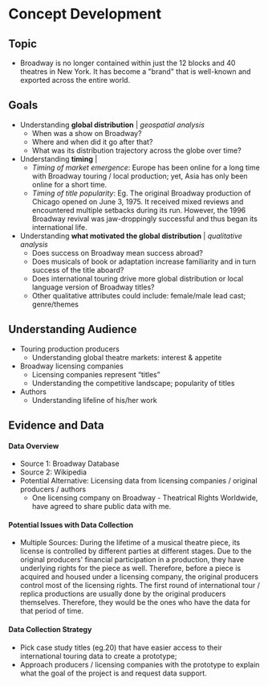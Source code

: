 # Concept Development

## Topic
* Broadway is no longer contained within just the 12 blocks and 40 theatres in New York. It has become a "brand" that is well-known and exported across the entire world.

## Goals
* Understanding **global distribution** | _geospatial analysis_
  * When was a show on Broadway?
  * Where and when did it go after that?
  * What was its distribution trajectory across the globe over time?
* Understanding **timing** | 
  * _Timing of market emergence_: Europe has been online for a long time with Broadway touring / local production; yet, Asia has only been online for a short time.
  * _Timing of title popularity_: Eg. The original Broadway production of Chicago opened on June 3, 1975. It received mixed reviews and encountered multiple setbacks during its run. However, the 1996 Broadway revival was jaw-droppingly successful and thus began its international life.
* Understanding **what motivated the global distribution** | _qualitative analysis_
  * Does success on Broadway mean success abroad?
  * Does musicals of book or adaptation increase familiarity and in turn success of the title aboard?
  * Does international touring drive more global distribution or local language version of Broadway titles?
  * Other qualitative attributes could include: female/male lead cast; genre/themes

## Understanding Audience
* Touring production producers
  * Understanding global theatre markets: interest & appetite
* Broadway licensing companies
  * Licensing companies represent “titles”
  * Understanding the competitive landscape; popularity of titles
* Authors
  * Understanding lifeline of his/her work


## Evidence and Data
#### Data Overview
* Source 1: Broadway Database
* Source 2: Wikipedia
* Potential Alternative: Licensing data from licensing companies / original producers / authors
  * One licensing company on Broadway - Theatrical Rights Worldwide, have agreed to share public data with me.

#### Potential Issues with Data Collection
* Multiple Sources: During the lifetime of a musical theatre piece, its license is controlled by different parties at different stages. Due to the original producers' financial participation in a production, they have underlying rights for the piece as well. Therefore, before a piece is acquired and housed under a licensing company, the original producers control most of the licensing rights. The first round of international tour / replica productions are usually done by the original producers themselves. Therefore, they would be the ones who have the data for that period of time.

#### Data Collection Strategy
* Pick case study titles (eg.20) that have easier access to their international touring data to create a prototype;
* Approach producers / licensing companies with the prototype to explain what the goal of the project is and request data support.

